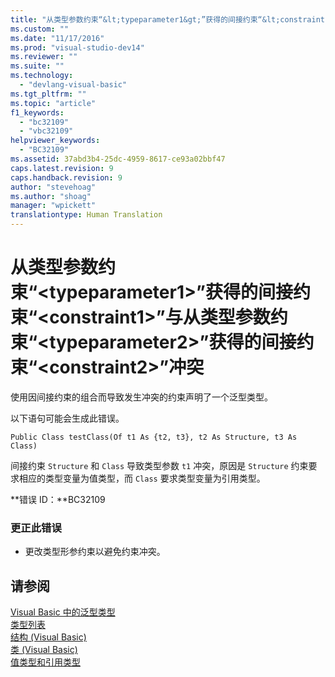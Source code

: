 ```yaml
---
title: "从类型参数约束“&lt;typeparameter1&gt;”获得的间接约束“&lt;constraint1&gt;”与从类型参数约束“&lt;typeparameter2&gt;”获得的间接约束“&lt;constraint2&gt;”冲突 | Microsoft Docs"
ms.custom: ""
ms.date: "11/17/2016"
ms.prod: "visual-studio-dev14"
ms.reviewer: ""
ms.suite: ""
ms.technology: 
  - "devlang-visual-basic"
ms.tgt_pltfrm: ""
ms.topic: "article"
f1_keywords: 
  - "bc32109"
  - "vbc32109"
helpviewer_keywords: 
  - "BC32109"
ms.assetid: 37abd3b4-25dc-4959-8617-ce93a02bbf47
caps.latest.revision: 9
caps.handback.revision: 9
author: "stevehoag"
ms.author: "shoag"
manager: "wpickett"
translationtype: Human Translation
---
```

# 从类型参数约束“&lt;typeparameter1&gt;”获得的间接约束“&lt;constraint1&gt;”与从类型参数约束“&lt;typeparameter2&gt;”获得的间接约束“&lt;constraint2&gt;”冲突
使用因间接约束的组合而导致发生冲突的约束声明了一个泛型类型。  
  
 以下语句可能会生成此错误。  
  
```  
Public Class testClass(Of t1 As {t2, t3}, t2 As Structure, t3 As Class)  
```  
  
 间接约束 `Structure` 和 `Class` 导致类型参数 `t1` 冲突，原因是 `Structure` 约束要求相应的类型变量为值类型，而 `Class` 要求类型变量为引用类型。  
  
 **错误 ID：**BC32109  
  
### 更正此错误  
  
-   更改类型形参约束以避免约束冲突。  
  
## 请参阅  
 [Visual Basic 中的泛型类型](../../visual-basic/programming-guide/language-features/data-types/generic-types.md)   
 [类型列表](../../visual-basic/language-reference/statements/type-list.md)   
 [结构 \(Visual Basic\)](http://msdn.microsoft.com/zh-cn/263ce115-ac36-4c05-8cb7-0e0eead5c6d0)   
 [类 \(Visual Basic\)](http://msdn.microsoft.com/zh-cn/0777c6e6-46bc-451b-ad70-57b49d4ef4f7)   
 [值类型和引用类型](../../visual-basic/programming-guide/language-features/data-types/value-types-and-reference-types.md)